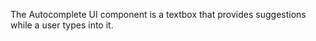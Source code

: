 The Autocomplete UI component is&nbsp;a&nbsp;textbox that provides suggestions while a&nbsp;user types into&nbsp;it.